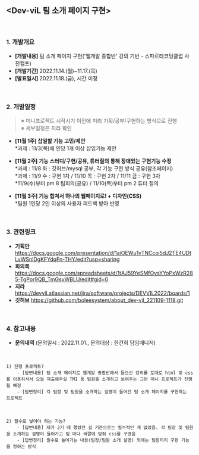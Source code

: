## <Dev-viL 팀 소개 페이지 구현>
</br>

### 1. 개발개요
+ **[개발내용]** 팀 소개 페이지 구현('웹개발 종합반' 강의 기반 - 스파르타코딩클럽 사전캠프) </br> 
+ **[개발기간]** 2022.11.14.(월)~11.17.(목) </br>
+ **[발표일시]** 2022.11.18.(금), 시간 미정 </br>
</br>

### 2. 개발일정
> ※ 미니프로젝트 시작시기 이전에 미리 기획/공부/구현하는 방식으로 진행 </br>
> ※ 세부일정은 지라 확인 </br>

+ **[11월 1주] 삽일할 기능 고민/제안** </br>
*과제 : 11/3(목)에 인당 1개 이상 삽입기능 제안</br>

+ **[11월 2주] 기능 스터디/구현/공유, 튜터질의 통해 장애있는 구현기능 수정**</br>
*과제 : 11/8 화 : 깃허브/mysql 공부, 각 기능 구현 방식 공유(참조페이지)</br>
*과제 : 11/9 수 : 구현 1차 / 11/10 목 : 구현 2차 / 11/11 금 : 구현 3차</br>
*11/9(수)부터 pm 8 팀회의(공유) / 11/10(목)부터 pm 2 튜터 질의</br>

+ **[11월 3주] 기능 합쳐서 하나의 웹페이지로! + 디자인(CSS)**</br>
*팀원 1인당 2인 이상의 사용자 피드백 받아 반영</br>
</br>

### 3. 관련링크
+ **기획안** https://docs.google.com/presentation/d/1aiOEWu1vTNCcoi5dJ2TE4UDtLvWSnIDgKFYdqFn-THY/edit?usp=sharing </br>
+ **회의록** https://docs.google.com/spreadsheets/d/1tAJ59YeSMfOysYYoPxWzR285-TgPor9QB_TmGsvWBLU/edit#gid=0 </br>
+ **지라** https://devvil.atlassian.net/jira/software/projects/DEVVIL2022/boards/1 </br>
+ **깃허브** https://github.com/boleesystem/about_dev-vil_221109-1118.git </br>
</br>

### 4. 참고내용
+ **문의내역** (문의일시 : 2022.11.01., 문의대상 : 한건희 담임매니저) </br>
</br>

    1) 진행 프로젝트?
        - [답변내용] 팀 소개 페이지로 웹개발 종합반에서 들으신 강의를 토대로 html 및 css를 이용하셔서 오늘 제출해주실 TMI 등 팀원을 소개하고 보여주는 그런 미니 프로젝트가 진행될 예정 
        - [답변정리] 각 팀장 및 팀원을 소개하는 설명이 들어간 팀 소개 페이지를 구현하는 프로젝트
        
</br>

    2) 필수로 넣어야 하는 기능?
        - [답변내용] 제가 2기 때 했었던 걸 기준으로는 필수적인 게 없었음. 각 팀장 및 팀원을 소개하는 설명이 들어가고 팀 마다 색깔에 맞춰 css를 꾸몄음
        - [답변정리] 필수로 들어가는 내용(팀장/팀원 소개 설명) 외에는 팀원끼리 구현 기능을 정하는 방식
